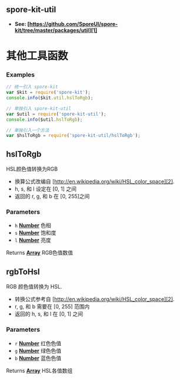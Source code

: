 <!-- Generated by documentation.js. Update this documentation by updating the source code. -->

## spore-kit-util

-   **See: [https://github.com/SporeUI/spore-kit/tree/master/packages/util][1]**

# 其他工具函数

### Examples

```javascript
// 统一引入 spore-kit
var $kit = require('spore-kit');
console.info($kit.util.hslToRgb);

// 单独引入 spore-kit-util
var $util = require('spore-kit-util');
console.info($util.hslToRgb);

// 单独引入一个方法
var $hslToRgb = require('spore-kit-util/hslToRgb');
```

## hslToRgb

HSL颜色值转换为RGB

-   换算公式改编自 [http://en.wikipedia.org/wiki/HSL_color_space][2].
-   h, s, 和 l 设定在 [0, 1] 之间
-   返回的 r, g, 和 b 在 [0, 255]之间

### Parameters

-   `h` **[Number][3]** 色相
-   `s` **[Number][3]** 饱和度
-   `l` **[Number][3]** 亮度

Returns **[Array][4]** RGB色值数值

## rgbToHsl

RGB 颜色值转换为 HSL.

-   转换公式参考自 [http://en.wikipedia.org/wiki/HSL_color_space][2].
-   r, g, 和 b 需要在 [0, 255] 范围内
-   返回的 h, s, 和 l 在 [0, 1] 之间

### Parameters

-   `r` **[Number][3]** 红色色值
-   `g` **[Number][3]** 绿色色值
-   `b` **[Number][3]** 蓝色色值

Returns **[Array][4]** HSL各值数组

[1]: https://github.com/SporeUI/spore-kit/tree/master/packages/util

[2]: http://en.wikipedia.org/wiki/HSL_color_space

[3]: https://developer.mozilla.org/docs/Web/JavaScript/Reference/Global_Objects/Number

[4]: https://developer.mozilla.org/docs/Web/JavaScript/Reference/Global_Objects/Array
